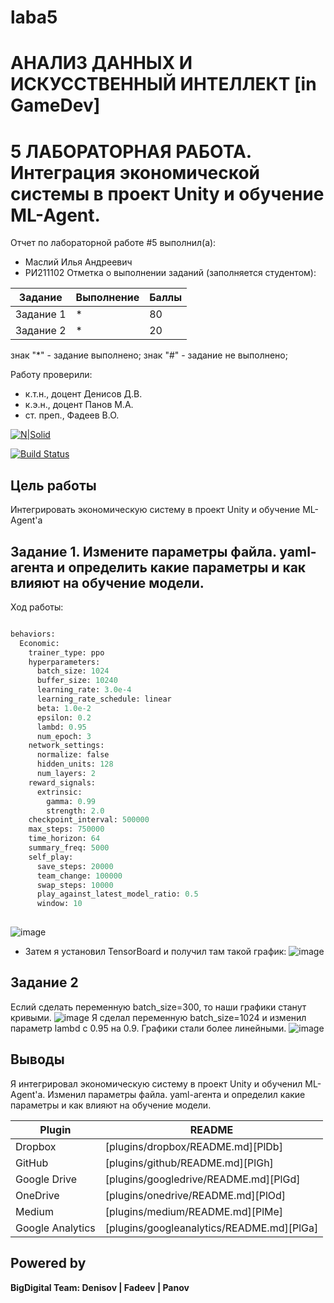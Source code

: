 # laba5
# АНАЛИЗ ДАННЫХ И ИСКУССТВЕННЫЙ ИНТЕЛЛЕКТ [in GameDev]
# 5 ЛАБОРАТОРНАЯ РАБОТА. Интеграция экономической системы в проект Unity и обучение ML-Agent.
Отчет по лабораторной работе #5 выполнил(а):
- Маслий Илья Андреевич
- РИ211102
Отметка о выполнении заданий (заполняется студентом):

| Задание | Выполнение | Баллы |
| ------ | ------ | ------ |
| Задание 1 | * | 80 |
| Задание 2 | * | 20 |

знак "*" - задание выполнено; знак "#" - задание не выполнено;

Работу проверили:
- к.т.н., доцент Денисов Д.В.
- к.э.н., доцент Панов М.А.
- ст. преп., Фадеев В.О.

[![N|Solid](https://cldup.com/dTxpPi9lDf.thumb.png)](https://nodesource.com/products/nsolid)

[![Build Status](https://travis-ci.org/joemccann/dillinger.svg?branch=master)](https://travis-ci.org/joemccann/dillinger)

## Цель работы
Интегрировать экономическую систему в проект Unity и обучение ML-Agent'a
## Задание 1. Измените параметры файла. yaml-агента и определить какие параметры и как влияют на обучение модели.
Ход работы:
```py

behaviors:
  Economic:
    trainer_type: ppo
    hyperparameters:
      batch_size: 1024
      buffer_size: 10240
      learning_rate: 3.0e-4
      learning_rate_schedule: linear
      beta: 1.0e-2
      epsilon: 0.2
      lambd: 0.95
      num_epoch: 3      
    network_settings:
      normalize: false
      hidden_units: 128
      num_layers: 2
    reward_signals:
      extrinsic:
        gamma: 0.99
        strength: 2.0
    checkpoint_interval: 500000
    max_steps: 750000
    time_horizon: 64
    summary_freq: 5000
    self_play:
      save_steps: 20000
      team_change: 100000
      swap_steps: 10000
      play_against_latest_model_ratio: 0.5
      window: 10
      
```
![image](https://user-images.githubusercontent.com/29748577/205342465-5f161595-cba2-4f3d-88eb-950eba173220.png)
- Затем я установил TensorBoard и получил там такой график:
![image](https://user-images.githubusercontent.com/29748577/205342770-b004a966-8142-4720-9b05-3b83dfb0d14a.png)

## Задание 2
Еслий сделать переменную batch_size=300, то наши графики станут кривыми.
![image](https://user-images.githubusercontent.com/29748577/205344370-4ba2a260-3f05-49db-a5c7-a11529ac544b.png)
Я сделал переменную batch_size=1024 и изменил параметр lambd с 0.95 на 0.9. Графики стали более линейными.
![image](https://user-images.githubusercontent.com/29748577/205344053-56e166c2-b107-4707-b22c-eded9e2f1779.png)

## Выводы
Я интегрировал экономическую систему в проект Unity и обученил ML-Agent'a. Изменил параметры файла. yaml-агента и определил какие параметры и как влияют на обучение модели.

| Plugin | README |
| ------ | ------ |
| Dropbox | [plugins/dropbox/README.md][PlDb] |
| GitHub | [plugins/github/README.md][PlGh] |
| Google Drive | [plugins/googledrive/README.md][PlGd] |
| OneDrive | [plugins/onedrive/README.md][PlOd] |
| Medium | [plugins/medium/README.md][PlMe] |
| Google Analytics | [plugins/googleanalytics/README.md][PlGa] |

## Powered by

**BigDigital Team: Denisov | Fadeev | Panov**
